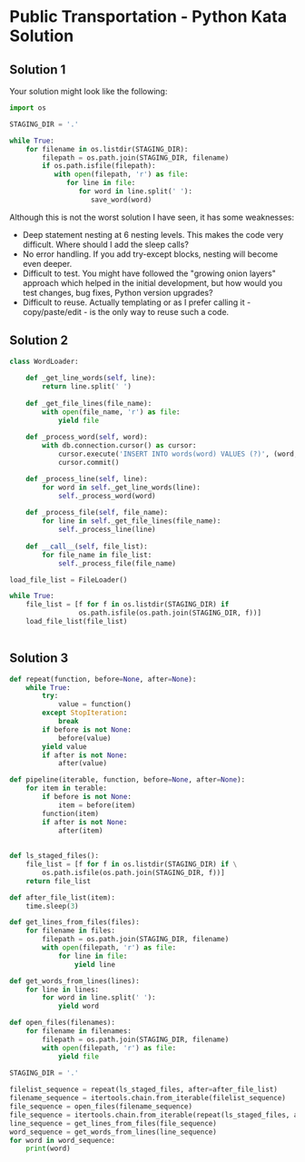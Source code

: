 # Public Transportation - Python Kata Solution

## Solution 1

Your solution might look like the following:

```python
import os

STAGING_DIR = '.'

while True:
    for filename in os.listdir(STAGING_DIR):
        filepath = os.path.join(STAGING_DIR, filename)
        if os.path.isfile(filepath):
           with open(filepath, 'r') as file:
              for line in file:
                 for word in line.split(' '):
                    save_word(word)

```

Although this is not the worst solution I have seen, it has some weaknesses:

* Deep statement nesting at 6 nesting levels. This makes the code very difficult. Where should I add the sleep calls?
* No error handling. If you add try-except blocks, nesting will become even deeper.
* Difficult to test. You might have followed the "growing onion layers" approach which helped in the initial development, but how would you test changes, bug fixes, Python version upgrades?
* Difficult to reuse. Actually templating or as I prefer calling it - copy/paste/edit - is the only way to reuse such a code.

## Solution 2



```python
class WordLoader:
    
    def _get_line_words(self, line):
        return line.split(' ')
            
    def _get_file_lines(file_name):
    	with open(file_name, 'r') as file:
            yield file
    
    def _process_word(self, word):
        with db.connection.cursor() as cursor:
            cursor.execute('INSERT INTO words(word) VALUES (?)', (word,))
            cursor.commit()        

    def _process_line(self, line):
        for word in self._get_line_words(line):
            self._process_word(word)
    
    def _process_file(self, file_name):
        for line in self._get_file_lines(file_name):
            self._process_line(line)
    
    def __call__(self, file_list):
        for file_name in file_list:
            self._process_file(file_name)

load_file_list = FileLoader()

while True:
    file_list = [f for f in os.listdir(STAGING_DIR) if 
                 os.path.isfile(os.path.join(STAGING_DIR, f))]
    load_file_list(file_list)
      
```



## Solution 3

```python
def repeat(function, before=None, after=None):
    while True:
        try:
            value = function()
        except StopIteration:
            break
        if before is not None:
            before(value)
        yield value
        if after is not None:
            after(value)

def pipeline(iterable, function, before=None, after=None):
    for item in terable:
        if before is not None:
            item = before(item)
        function(item)
        if after is not None:
            after(item)
        
            
def ls_staged_files():
    file_list = [f for f in os.listdir(STAGING_DIR) if \
        os.path.isfile(os.path.join(STAGING_DIR, f))]
    return file_list

def after_file_list(item):
    time.sleep(3)

def get_lines_from_files(files):
    for filename in files:
        filepath = os.path.join(STAGING_DIR, filename)
        with open(filepath, 'r') as file:
            for line in file:
                yield line

def get_words_from_lines(lines):
    for line in lines:
        for word in line.split(' '):
            yield word

def open_files(filenames):
    for filename in filenames:
        filepath = os.path.join(STAGING_DIR, filename)
        with open(filepath, 'r') as file:
            yield file
            
STAGING_DIR = '.'

filelist_sequence = repeat(ls_staged_files, after=after_file_list)
filename_sequence = itertools.chain.from_iterable(filelist_sequence)
file_sequence = open_files(filename_sequence)
file_sequence = itertools.chain.from_iterable(repeat(ls_staged_files, after=after_file_list))
line_sequence = get_lines_from_files(file_sequence)
word_sequence = get_words_from_lines(line_sequence)
for word in word_sequence:
    print(word)
```





